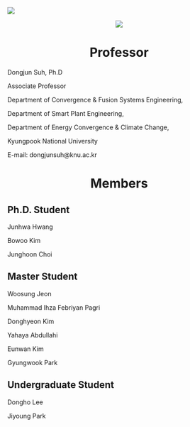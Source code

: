 
<a href="https://sites.google.com/site/knuscislab/home" target="_blank"><img src="https://img.shields.io/badge/SITE-333333?style=for-the-badge&logoColor=white"/></a>
<div align=center>
        <img src="https://capsule-render.vercel.app/api?type=waving&color=auto&height=200&section=header&text=SCISLAB&fontSize=90" />
</div>
<div align=center>
	<h1> Professor </h1>
	<div align=left>
		<p>Dongjun Suh, Ph.D</p>
 		<p>Associate Professor</p>
  		<p>Department of Convergence & Fusion Systems Engineering,</p>
  		<p>Department of Smart Plant Engineering,</p>
  		<p>Department of Energy Convergence & Climate Change,</p>
  		<p>Kyungpook National University</p>
  		<p>E-mail: dongjunsuh@knu.ac.kr</p> 
	</div>
	<h1> Members </h1>
	<div align=left>
		<h2>Ph.D. Student </h2>
		<p>Junhwa Hwang</p>
		<p>Bowoo Kim</p>
		<p>Junghoon Choi</p>
		<h2>Master Student </h2>
  		<p>Woosung Jeon</p>
    		<p>Muhammad Ihza Febriyan Pagri</p>
      		<p>Donghyeon Kim</p>
    		<p>Yahaya Abdullahi</p>
      		<p>Eunwan Kim</p>
      		<p>Gyungwook Park</p>
	   	<h2>Undergraduate Student </h2>	
      		<p>Dongho Lee</p>
      		<p>Jiyoung Park</p>		
	</div>
